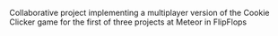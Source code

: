 Collaborative project implementing a multiplayer version of the Cookie Clicker game for the first of three projects at Meteor in FlipFlops

